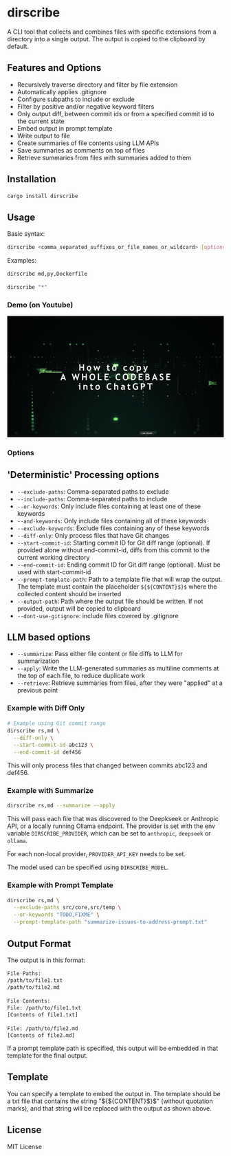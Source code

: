 # dirscribe

A CLI tool that collects and combines files with specific extensions from a directory into a single output. The output is copied to the clipboard by default.

## Features and Options

- Recursively traverse directory and filter by file extension
- Automatically applies .gitignore 
- Configure subpaths to include or exclude
- Filter by positive and/or negative keyword filters
- Only output diff, between commit ids or from a specified commit id to the current state
- Embed output in prompt template
- Write output to file
- Create summaries of file contents using LLM APIs
- Save summaries as comments on top of files
- Retrieve summaries from files with summaries added to them

## Installation

```bash
cargo install dirscribe
```

## Usage

Basic syntax:
```bash
dirscribe <comma_separated_suffixes_or_file_names_or_wildcard> [options]
```

Examples:
```bash
dirscribe md,py,Dockerfile
```

```bash
dirscribe "*"
```

### Demo (on Youtube)
[![Video showing how to use dirscribe](assets/public/thumbnail.jpg)](https://www.youtube.com/watch?v=rkXIZi1i3HI&t)

### Options

## 'Deterministic' Processing options
- `--exclude-paths`: Comma-separated paths to exclude
- `--include-paths`: Comma-separated paths to include
- `--or-keywords`: Only include files containing at least one of these keywords
- `--and-keywords`: Only include files containing all of these keywords
- `--exclude-keywords`: Exclude files containing any of these keywords
- `--diff-only`: Only process files that have Git changes
- `--start-commit-id`: Starting commit ID for Git diff range (optional). If provided alone without end-commit-id, diffs from this commit to the current working directory
- `--end-commit-id`: Ending commit ID for Git diff range (optional). Must be used with start-commit-id
- `--prompt-template-path`: Path to a template file that will wrap the output. The template must contain the placeholder `${${CONTENT}$}$` where the collected content should be inserted
- `--output-path`: Path where the output file should be written. If not provided, output will be copied to clipboard
- `--dont-use-gitignore`: include files covered by .gitignore

## LLM based options
- `--summarize`: Pass either file content or file diffs to LLM for summarization
- `--apply`: Write the LLM-generated summaries as multiline comments at the top of each file, to reduce duplicate work
- `--retrieve`: Retrieve summaries from files, after they were "applied" at a previous point

### Example with Diff Only

```bash
# Example using Git commit range
dirscribe rs,md \
  --diff-only \
  --start-commit-id abc123 \
  --end-commit-id def456
```

This will only process files that changed between commits abc123 and def456.

### Example with Summarize

```bash
dirscribe rs,md --summarize --apply
```

This will pass each file that was discovered to the Deepkseek or Anthropic API, or a locally running Ollama endpoint. The provider is set with the env variable `DIRSCRIBE_PROVIDER`, which can be set to `anthropic`, `deepseek` or `ollama`.

For each non-local provider, `PROVIDER_API_KEY` needs to be set.

The model used can be specified using `DIRSCRIBE_MODEL`.

### Example with Prompt Template

```bash
dirscribe rs,md \
  --exclude-paths src/core,src/temp \
  --or-keywords "TODO,FIXME" \
  --prompt-template-path "summarize-issues-to-address-prompt.txt"
```

## Output Format

The output is in this format:

```
File Paths:
/path/to/file1.txt
/path/to/file2.md

File Contents:
File: /path/to/file1.txt
[Contents of file1.txt]

File: /path/to/file2.md
[Contents of file2.md]
```

If a prompt template path is specified, this output will be embedded in that template for the final output.

## Template

You can specify a template to embed the output in. The template should be a txt file that contains the string "${${CONTENT}$}$" (without quotation marks), and that string will be replaced with the output as shown above.

## License

MIT License
